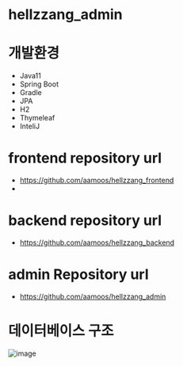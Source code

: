 # hellzzang_admin
# 개발환경
- Java11
- Spring Boot
- Gradle
- JPA
- H2
- Thymeleaf
- InteliJ

# frontend repository url
- https://github.com/aamoos/hellzzang_frontend
- 
# backend repository url
- https://github.com/aamoos/hellzzang_backend

# admin Repository url
- https://github.com/aamoos/hellzzang_admin

# 데이터베이스 구조
![image](https://github.com/aamoos/hellzzang_backend/assets/37327676/d4357e9a-148c-4bad-a1da-c18f9c227530)
